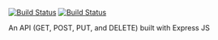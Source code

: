 [![Build Status](https://travis-ci.org/wldn/express-simple-API.svg?branch=master)](https://travis-ci.org/wldn/express-simple-API)
[![Build Status](https://img.shields.io/github/stars/https://github.com/wldn/express-simple-API.git.svg)](https://github.com/https://github.com/wldn/express-simple-API.git)

An API (GET, POST, PUT, and DELETE) built with Express JS
